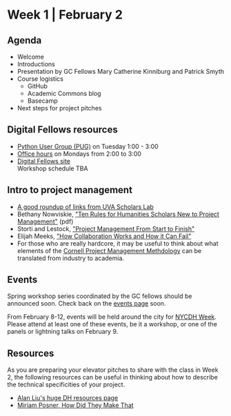 Week 1 | February 2
====================

Agenda
-------

- Welcome
- Introductions
- Presentation by GC Fellows Mary Catherine Kinniburg and Patrick Smyth
- Course logistics
    - GitHub
    - Academic Commons blog
    - Basecamp
- Next steps for project pitches

Digital Fellows resources
---------------------------

- [Python User Group \(PUG\)](https://digitalfellows.commons.gc.cuny.edu/2015/10/15/python-users-group/) on Tuesday 1:00 - 3:00  
- [Office hours](https://digitalfellows.commons.gc.cuny.edu/digital-fellows-office-hours/) on Mondays from 2:00 to 3:00  
- [Digital Fellows site](https://digitalfellows.commons.gc.cuny.edu/)  
Workshop schedule TBA

Intro to project management
----------------------------

- [A good roundup of links from UVA Scholars Lab](http://praxis.scholarslab.org/scratchpad/project-management/)
- Bethany Nowviskie, ["Ten Rules for Humanities Scholars New to Project Management"](http://nowviskie.org/handouts/DH/10rules.pdf) (pdf)
- Storti and Lestock, ["Project Management From Start to Finish"](https://docs.google.com/document/d/17M0LoUv3WtboVFaE6Ig84gIsE8DQra0axHV29g6IdOk/edit)
- Elijah Meeks, ["How Collaboration Works and How it Can Fail"](https://dhs.stanford.edu/natural-law/how-collaboration-works-and-how-it-can-fail/)
- For those who are really hardcore, it may be useful to think about what elements of the [Cornell Project Management Methdology](http://www2.cit.cornell.edu/computer/robohelp/cpmm/CPMM_Guidebook.htm) can be translated from industry to academia.

Events
--------

Spring workshop series coordinated by the GC fellows should be announced soon. Check back on the [events page](http://digitalfellows.commons.gc.cuny.edu/events/) soon.

From February 8-12, events will be held around the city for [NYCDH Week](http://dhweek.nycdh.org/). Please attend at least one of these events, be it a workshop, or one of the panels or lightning talks on February 9.
    
Resources
----------

As you are preparing your elevator pitches to share with the class in Week 2, the following resources can be useful in thinking about how to describe the technical specificities of your project.

- [Alan Liu's huge DH resources page](http://dhresourcesforprojectbuilding.pbworks.com/w/page/69244243/FrontPage)
- [Miriam Posner, How Did They Make That](http://miriamposner.com/blog/how-did-they-make-that/)